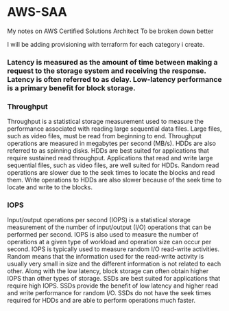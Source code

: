 # AWS-SAA
My notes on AWS Certified Solutions Architect
To be broken down better 

I will be adding provisioning with terraform for each category i create.

### Latency is measured as the amount of time between making a request to the storage system and receiving the response. Latency is often referred to as delay. Low-latency performance is a primary benefit for block storage.

### Throughput
Throughput is a statistical storage measurement used to measure the performance associated with reading large sequential data files. Large files, such as video files, must be read from beginning to end. Throughput operations are measured in megabytes per second (MB/s).
HDDs are also referred to as spinning disks. HDDs are best suited for applications that require sustained read throughput. Applications that read and write large sequential files, such as video files, are well suited for HDDs. Random read operations are slower due to the seek times to locate the blocks and read them. Write operations to HDDs are also slower because of the seek time to locate and write to the blocks.

### IOPS

Input/output operations per second (IOPS) is a statistical storage measurement of the number of input/output (I/O) operations that can be performed per second. IOPS is also used to measure the number of operations at a given type of workload and operation size can occur per second. IOPS is typically used to measure random I/O read-write activities. Random means that the information used for the read-write activity is usually very small in size and the different information is not related to each other.
Along with the low latency, block storage can often obtain higher IOPS than other types of storage. SSDs are best suited for applications that require high IOPS. SSDs provide the benefit of low latency and higher read and write performance for random I/O. SSDs do not have the seek times required for HDDs and are able to perform operations much faster.


